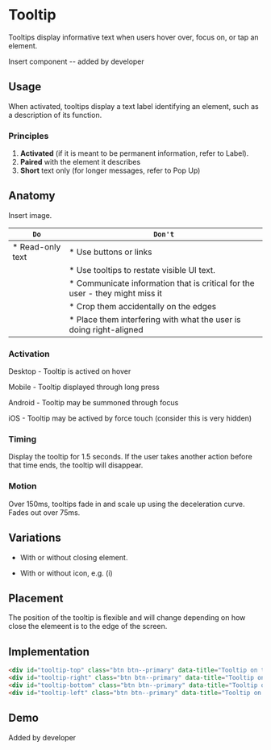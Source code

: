 # Tooltip

Tooltips display informative text when users hover over, focus on, or tap an element.

Insert component -- added by developer

## Usage
When activated, tooltips display a text label identifying an element, such as a description of its function.


### Principles

1. **Activated** (if it is meant to be permanent information, refer to Label).
2. **Paired** with the element it describes
3. **Short** text only (for longer messages, refer to Pop Up)


## Anatomy

Insert image.


| `Do`        | `Don't`           |
| ------------- |-------------|
| * Read-only text | * Use buttons or links |
| |* Use tooltips to restate visible UI text. |
| |* Communicate information that is critical for the user - they might miss it |
| |* Crop them accidentally on the edges |
| |* Place them interfering with what the user is doing right-aligned |


### Activation

Desktop - Tooltip is actived on hover

Mobile - Tooltip displayed through long press

Android - Tooltip may be summoned through focus

iOS - Tooltip may be actived by force touch (consider this is very hidden)

### Timing

Display the tooltip for 1.5 seconds. If the user takes another action before that time ends, the tooltip will disappear.

### Motion

Over 150ms, tooltips fade in and scale up using the deceleration curve. Fades out over 75ms.


## Variations

* With or without closing element.

* With or without icon, e.g. (i)


## Placement 

The position of the tooltip is flexible and will change depending on how close the elemeent is to the edge of the screen.

## Implementation 

```html
<div id="tooltip-top" class="btn btn--primary" data-title="Tooltip on the top" data-placement="top">Top</div>
<div id="tooltip-right" class="btn btn--primary" data-title="Tooltip on the right" data-placement="right">Right</div>
<div id="tooltip-bottom" class="btn btn--primary" data-title="Tooltip on the bottom" data-placement="bottom">Bottom</div>
<div id="tooltip-left" class="btn btn--primary" data-title="Tooltip on the left" data-placement="left">Left</div>
```

## Demo 

Added by developer
